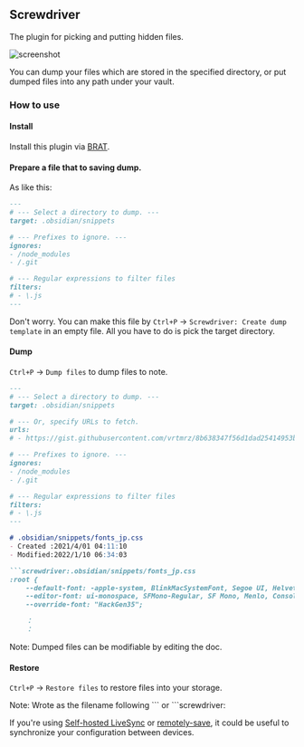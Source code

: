 ## Screwdriver

The plugin for picking and putting hidden files.

![screenshot](https://user-images.githubusercontent.com/45774780/158567788-fbea41ba-d07d-4faf-bc09-ce241a0c9f67.gif)

You can dump your files which are stored in the specified directory, or put dumped files into any path under your vault.

### How to use

#### Install
Install this plugin via [BRAT](https://github.com/TfTHacker/obsidian42-brat).


#### Prepare a file that to saving dump.

As like this:

```md
---
# --- Select a directory to dump. ---
target: .obsidian/snippets

# --- Prefixes to ignore. ---
ignores:
- /node_modules
- /.git

# --- Regular expressions to filter files
filters:
# - \.js
---

```
Don't worry. You can make this file by `Ctrl+P` -> `Screwdriver: Create dump template` in an empty file.
All you have to do is pick the target directory.

#### Dump

`Ctrl+P` -> `Dump files` to dump files to note.

```md
---
# --- Select a directory to dump. ---
target: .obsidian/snippets

# --- Or, specify URLs to fetch.
urls:
# - https://gist.githubusercontent.com/vrtmrz/8b638347f56d1dad25414953bb95d7b6/raw/77f2965f79e9390b88dd17d5f23475b1f8b8085a/ninja-cursor-snippets.css

# --- Prefixes to ignore. ---
ignores:
- /node_modules
- /.git

# --- Regular expressions to filter files
filters:
# - \.js
---

# .obsidian/snippets/fonts_jp.css
- Created :2021/4/01 04:11:10
- Modified:2022/1/10 06:34:03

```screwdriver:.obsidian/snippets/fonts_jp.css
:root {
    --default-font: -apple-system, BlinkMacSystemFont, Segoe UI, Helvetica, Arial, sans-serif, Apple Color Emoji, Segoe UI Emoji;
    --editor-font: ui-monospace, SFMono-Regular, SF Mono, Menlo, Consolas, Liberation Mono, monospace;
    --override-font: "HackGen35";

    ：
    ：
```

Note: Dumped files can be modifiable by editing the doc.

#### Restore
`Ctrl+P` -> `Restore files` to restore files into your storage.

Note: Wrote as the filename following \`\`\` or \`\`\`screwdriver:

If you're using [Self-hosted LiveSync](https://github.com/vrtmrz/obsidian-livesync) or [remotely-save](https://github.com/fyears/remotely-save), it could be useful to synchronize your configuration between devices.
